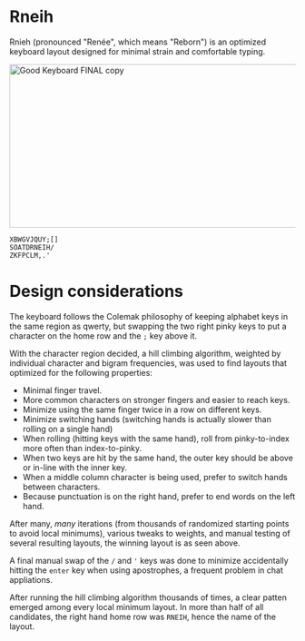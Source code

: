 # Rneih
Rnieh (pronounced "Renée", which means "Reborn") is an optimized keyboard layout designed for minimal strain and comfortable typing.

<img width="833" height="288" alt="Good Keyboard FINAL copy" src="https://github.com/user-attachments/assets/e6f14bdf-22cc-4fab-b19c-e4ec30f04059" />

```
XBWGVJQUY;[]
SOATDRNEIH/
ZKFPCLM,.'
```

# Design considerations
The keyboard follows the Colemak philosophy of keeping alphabet keys in the same region as qwerty, but swapping the two right pinky keys to put a character on the home row and the `;` key above it.

With the character region decided, a hill climbing algorithm, weighted by individual character and bigram frequencies, was used to find layouts that optimized for the following properties:

- Minimal finger travel.
- More common characters on stronger fingers and easier to reach keys.
- Minimize using the same finger twice in a row on different keys.
- Minimize switching hands (switching hands is actually slower than rolling on a single hand)
- When rolling (hitting keys with the same hand), roll from pinky-to-index more often than index-to-pinky.
- When two keys are hit by the same hand, the outer key should be above or in-line with the inner key.
- When a middle column character is being used, prefer to switch hands between characters.
- Because punctuation is on the right hand, prefer to end words on the left hand.

After many, *many* iterations (from thousands of randomized starting points to avoid local minimums), various tweaks to weights, and manual testing of several resulting layouts, the winning layout is as seen above.

A final manual swap of the `/` and `'` keys was done to minimize accidentally hitting the `enter` key when using apostrophes, a frequent problem in chat appliations.

After running the hill climbing algorithm thousands of times, a clear patten emerged among every local minimum layout. In more than half of all candidates, the right hand home row was `RNEIH`, hence the name of the layout.

